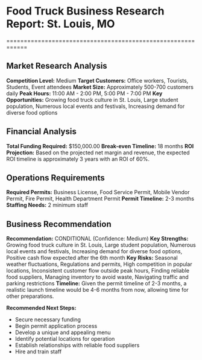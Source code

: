# Food Truck Business Research Report: St. Louis, MO
============================================================

## Market Research Analysis
**Competition Level:** Medium
**Target Customers:** Office workers, Tourists, Students, Event attendees
**Market Size:** Approximately 500-700 customers daily
**Peak Hours:** 11:00 AM - 2:00 PM, 5:00 PM - 7:00 PM
**Key Opportunities:** Growing food truck culture in St. Louis, Large student population, Numerous local events and festivals, Increasing demand for diverse food options

## Financial Analysis
**Total Funding Required:** $150,000.00
**Break-even Timeline:** 18 months
**ROI Projection:** Based on the projected net margin and revenue, the expected ROI timeline is approximately 3 years with an ROI of 60%.

## Operations Requirements
**Required Permits:** Business License, Food Service Permit, Mobile Vendor Permit, Fire Permit, Health Department Permit
**Permit Timeline:** 2-3 months
**Staffing Needs:** 2 minimum staff

## Business Recommendation
**Recommendation:** CONDITIONAL (Confidence: Medium)
**Key Strengths:** Growing food truck culture in St. Louis, Large student population, Numerous local events and festivals, Increasing demand for diverse food options, Positive cash flow expected after the 6th month
**Key Risks:** Seasonal weather fluctuations, Regulations and permits, High competition in popular locations, Inconsistent customer flow outside peak hours, Finding reliable food suppliers, Managing inventory to avoid waste, Navigating traffic and parking restrictions
**Timeline:** Given the permit timeline of 2-3 months, a realistic launch timeline would be 4-6 months from now, allowing time for other preparations.

**Recommended Next Steps:**
- Secure necessary funding
- Begin permit application process
- Develop a unique and appealing menu
- Identify potential locations for operation
- Establish relationships with reliable food suppliers
- Hire and train staff
